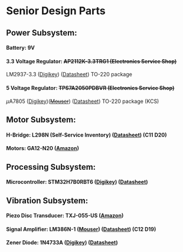 # Senior Design Parts
## Power Subsystem:
#### Battery: 9V 
#### 3.3 Voltage Regulator: ~~AP2112K-3.3TRG1 (Electronics Service Shop)~~
LM2937-3.3 ([Digikey](https://www.digikey.com/en/products/detail/texas-instruments/LM2937ET-3-3-NOPB/363870)) ([Datasheet](https://rocelec.widen.net/view/pdf/oggg0ilb2c/NATLS20760-1.pdf?t.download=true&u=5oefqw])) TO-220 package  
#### 5 Voltage Regulator: ~~TPS7A2050PDBVR (Electronics Service Shop)~~
$\mu \text{A7805}$  ([Digikey](https://www.digikey.com/en/products/detail/texas-instruments/UA7805CKCS/521612))(~~[Mouser](https://www.mouser.com/ProductDetail/Texas-Instruments/UA7805CKCS?qs=IEl3ej0IqwDTl9fhEpiFdQ%3D%3D)~~) ([Datasheet](https://www.ti.com/lit/ds/symlink/ua78.pdf?ts=1740651676563&ref_url=https%253A%252F%252Fwww.google.com%252F)) TO-220 package (KCS)
## Motor Subsystem:
#### H-Bridge: L298N (Self-Service Inventory) ([Datasheet](https://www.st.com/resource/en/datasheet/l298.pdf)) (C11 D20)
#### Motors: GA12-N20 ([Amazon](https://www.amazon.com/dp/B07FYBQ7Z4?ref=ppx_yo2ov_dt_b_fed_asin_title))

## Processing Subsystem:
#### Microcontroller: STM32H7B0RBT6 ([Digikey](https://www.digikey.com/en/products/detail/stmicroelectronics/STM32H7B0RBT6/11591017)) ([Datasheet](https://www.st.com/resource/en/datasheet/stm32h7b0rb.pdf))

## Vibration Subsystem:
#### Piezo Disc Transducer: TXJ-055-US ([Amazon](https://www.amazon.com/dp/B077YJ3H6R?ref=ppx_yo2ov_dt_b_fed_asin_title))
#### Signal Amplifier: LM386N-1 ([Mouser](https://www.mouser.com/ProductDetail/Texas-Instruments/LM386N-1-NOPB?qs=QbsRYf82W3GLguMHc1jDPg%3D%3D&srsltid=AfmBOooMgudzXwld7PbGjoQGyOL-5dg10iRLrMZOeG7gZ7-MjTG253a4)) ([Datasheet](https://www.ti.com/lit/ds/symlink/lm386.pdf?ts=1740644501906&ref_url=https%253A%252F%252Fwww.ti.com%252Fproduct%252FLM386%253Futm_source%253Dgoogle%2526utm_medium%253Dcpc%2526utm_campaign%253Dasc-null-null-GPN_EN-cpc-pf-google-eu%2526utm_content%253DLM386%2526ds_k%253DLM386%2526DCM%253Dyes%2526gclsrc%253Daw.ds%2526gad_source%253D1%2526gbraid%253D0AAAAAC068F30O3R_lqkTSy9f3KcKgMSbU%2526gclid%253DEAIaIQobChMIob-e1bXjiwMVWbKDBx3D2BTNEAAYASAAEgKaUPD_BwE)) (C12 D19)
#### Zener Diode: 1N4733A ([Digikey](https://www.digikey.com/en/products/detail/onsemi/1N4733A/977210)) ([Datasheet](https://rocelec.widen.net/view/pdf/7qfz7dzkx8/ONSM-S-A0003585147-1.pdf?t.download=true&u=5oefqw))
